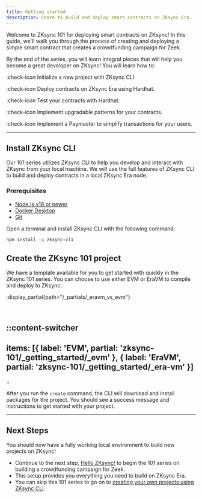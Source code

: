 ```yaml
---
title: Getting started
description: Learn to build and deploy smart contracts on ZKsync Era.
---
```


Welcome to ZKsync 101 for deploying smart contracts on ZKsync!
In this guide, we'll walk you through the process of creating and deploying a simple smart contract that creates a crowdfunding campaign for Zeek.

By the end of the series, you will learn integral pieces that will
help you become a great developer on ZKsync! You will learn how to:

:check-icon Initialize a new project with ZKsync CLI.

:check-icon Deploy contracts on ZKsync Era using Hardhat.

:check-icon Test your contracts with Hardhat.

:check-icon Implement upgradable patterns for your contracts.

:check-icon Implement a Paymaster to simplify transactions for your users.

---

## Install ZKsync CLI

Our 101 series utilizes ZKsync CLI to help you develop and interact with ZKsync from your local machine.
We will use the full features of ZKsync CLI to build and deploy contracts in a local ZKsync Era node.

### Prerequisites

- [Node.js v18 or newer](https://nodejs.org/en)
- [Docker Desktop](https://www.docker.com/products/docker-desktop/)
- [Git](https://docs.github.com/en/get-started/getting-started-with-git/set-up-git)

Open a terminal and install ZKsync CLI with the following command:

```bash
npm install -g zksync-cli
```

## Create the ZKsync 101 project

We have a template available for you to get started with quickly in the ZKsync 101 series.
You can choose to use either EVM or EraVM to compile and deploy to ZKsync:

:display_partial{path="/_partials/_eravm_vs_evm"}

<br>

::content-switcher
---
items: [{
  label: 'EVM',
  partial: 'zksync-101/_getting_started/_evm'
}, {
  label: 'EraVM',
  partial: 'zksync-101/_getting_started/_era-vm'
}]
---
::

After you run the `create` command, the CLI will download and install packages for the project.
You should see a success message and instructions to get started with your project.

---

## Next Steps

You should now have a fully working local environment to build new projects on ZKsync!

- Continue to the next step, [Hello ZKsync!](/zksync-network/guides/zksync-101/hello-zksync) to begin the 101 series
  on building a crowdfunding campaign for Zeek.
- This setup provides you everything you need to build on ZKsync Era.
- You can skip this 101 series to go on to [creating your own projects using ZKsync CLI](/zksync-network/tooling/zksync-cli/creating-projects).
